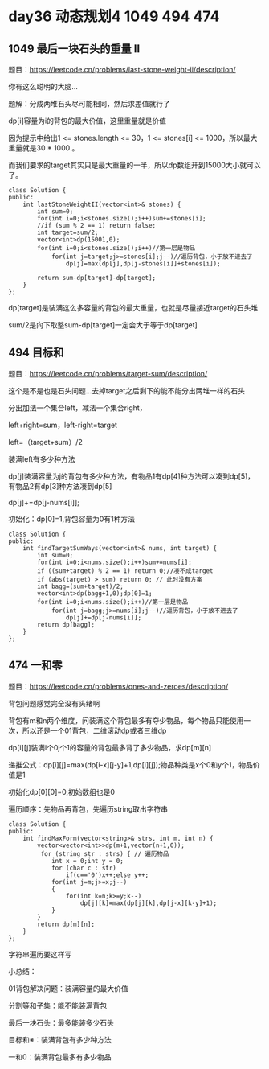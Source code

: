 # day36 动态规划4 1049 494 474

## 1049 最后一块石头的重量 Ⅱ
题目：https://leetcode.cn/problems/last-stone-weight-ii/description/

你有这么聪明的大脑...

题解：分成两堆石头尽可能相同，然后求差值就行了

dp[i]容量为i的背包的最大价值，这里重量就是价值

因为提示中给出1 <= stones.length <= 30，1 <= stones[i] <= 1000，所以最大重量就是30 * 1000 。

而我们要求的target其实只是最大重量的一半，所以dp数组开到15000大小就可以了。

```
class Solution {
public:
    int lastStoneWeightII(vector<int>& stones) {
        int sum=0;
        for(int i=0;i<stones.size();i++)sum+=stones[i];
        //if (sum % 2 == 1) return false;
        int target=sum/2;
        vector<int>dp(15001,0);
        for(int i=0;i<stones.size();i++)//第一层是物品
            for(int j=target;j>=stones[i];j--)//遍历背包，小于放不进去了
                dp[j]=max(dp[j],dp[j-stones[i]]+stones[i]);
            
        return sum-dp[target]-dp[target];
    }
};
```
dp[target]是装满这么多容量的背包的最大重量，也就是尽量接近target的石头堆

sum/2是向下取整sum-dp[target]一定会大于等于dp[target]
## 494 目标和 
题目：https://leetcode.cn/problems/target-sum/description/

这个是不是也是石头问题...去掉target之后剩下的能不能分出两堆一样的石头

分出加法一个集合left，减法一个集合right，

left+right=sum，left-right=target

left=（target+sum）/2

装满left有多少种方法

dp[j]装满容量为j的背包有多少种方法，有物品1有dp[4]种方法可以凑到dp[5]，有物品2有dp[3]种方法凑到dp[5]

dp[j]+=dp[j-nums[i]];

初始化：dp[0]=1,背包容量为0有1种方法

```
class Solution {
public:
    int findTargetSumWays(vector<int>& nums, int target) {
        int sum=0;
        for(int i=0;i<nums.size();i++)sum+=nums[i];
        if ((sum+target) % 2 == 1) return 0;//凑不成target
        if (abs(target) > sum) return 0; // 此时没有方案
        int bagg=(sum+target)/2;
        vector<int>dp(bagg+1,0);dp[0]=1;
        for(int i=0;i<nums.size();i++)//第一层是物品
            for(int j=bagg;j>=nums[i];j--)//遍历背包，小于放不进去了
                dp[j]+=dp[j-nums[i]];
        return dp[bagg];
    }
};
```
## 474 一和零
题目：https://leetcode.cn/problems/ones-and-zeroes/description/

背包问题感觉完全没有头绪啊

背包有m和n两个维度，问装满这个背包最多有夺少物品，每个物品只能使用一次，所以还是一个01背包，二维滚动dp或者三维dp

dp[i][j]装满i个0j个1的容量的背包最多背了多少物品，求dp[m][n]

递推公式：dp[i][j]=max(dp[i-x][j-y]+1,dp[i][j]);物品种类是x个0和y个1，物品价值是1

初始化dp[0][0]=0,初始数组也是0

遍历顺序：先物品再背包，先遍历string取出字符串

```
class Solution {
public:
    int findMaxForm(vector<string>& strs, int m, int n) {
        vector<vector<int>>dp(m+1,vector(n+1,0));
         for (string str : strs) { // 遍历物品
            int x = 0;int y = 0;
            for (char c : str) 
                if(c=='0')x++;else y++;
            for(int j=m;j>=x;j--)
            {
                for(int k=n;k>=y;k--)
                    dp[j][k]=max(dp[j][k],dp[j-x][k-y]+1);
            }
        }
        return dp[m][n];
    }
};
```                            
字符串遍历要这样写

小总结：

01背包解决问题：装满容量的最大价值

分割等和子集：能不能装满背包

最后一块石头：最多能装多少石头

目标和※：装满背包有多少种方法

一和0：装满背包最多有多少物品